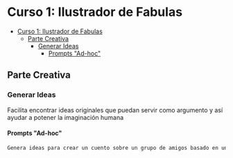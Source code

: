 # Curso 1: Ilustrador de Fabulas

- [Curso 1: Ilustrador de Fabulas](#curso-1-ilustrador-de-fabulas)
  - [Parte Creativa](#parte-creativa)
    - [Generar Ideas](#generar-ideas)
      - [Prompts "Ad-hoc"](#prompts-ad-hoc)



## Parte Creativa

### Generar Ideas

Facilita encontrar ideas originales que puedan servir como argumento y así ayudar a potener la imaginación humana

#### Prompts "Ad-hoc"

```bash
Genera ideas para crear un cuento sobre un grupo de amigos basado en una experiencia personal de superación
```
